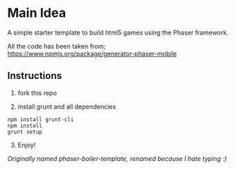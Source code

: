 Main Idea
====


A simple starter template to build html5 games using the Phaser framework.

All the code has been taken from;
https://www.npmjs.org/package/generator-phaser-mobile


Instructions
----

1) fork this repo

2) install grunt and all dependencies
```
npm install grunt-cli
npm install
grunt setup
```

3) Enjoy!


_Originally named phaser-boiler-template, renamed because I hate typing :)_
